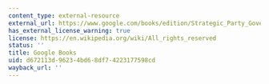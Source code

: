 ```yaml
---
content_type: external-resource
external_url: https://www.google.com/books/edition/Strategic_Party_Government/okSjDQAAQBAJ?hl=en&gbpv=1
has_external_license_warning: true
license: https://en.wikipedia.org/wiki/All_rights_reserved
status: ''
title: Google Books
uid: d672113d-9623-4bd6-8df7-4223177598cd
wayback_url: ''
---
```

